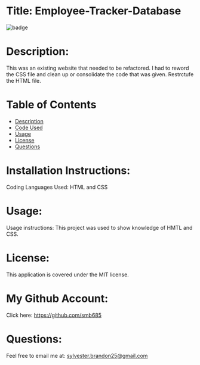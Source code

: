 # Title: Employee-Tracker-Database 
![badge](https://img.shields.io/badge/license-MIT-darkred)

# Description:

This was an existing website that needed to be refactored. I had to reword the CSS file and clean up or consolidate the code that was given. Restrctufe the HTML file. 

# Table of Contents
- [Description](#description)
- [Code Used](#Code)
- [Usage](#usage)
- [License](#license)
- [Questions](#questions)

# Installation Instructions:
Coding Languages Used: HTML and CSS

# Usage:
Usage instructions: This project was used to show knowledge of HMTL and CSS. 

# License:
This application is covered under the MIT license. 

# My Github Account:
  Click here: https://github.com/smb685

 # Questions:
  Feel free to email me at: sylvester.brandon25@gmail.com
